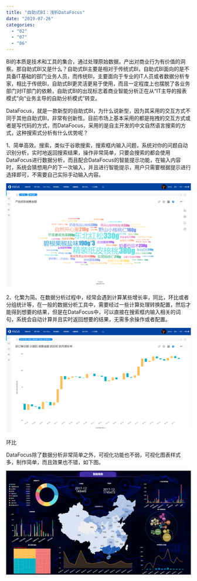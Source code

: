 ```yaml
---
title: "自助式BI：浅析DataFocus"
date: "2019-07-26"
categories: 
  - "02"
  - "07"
  - "06"
---
```


BI的本质是技术和工具的集合，通过处理原始数据，产出对商业行为有价值的洞察。那自助式BI又是什么？自助式BI主要是相对于传统式BI，自助式BI面向的是不具备IT基础的部门业务人员，而传统BI，主要面向于专业的IT人员或者数据分析专家，相比于传统BI，自助式BI更灵活更易于使用，而且一定程度上也摆脱了各业务部门对IT部门的依赖，自助式BI的出现标志着商业智能分析正在从“IT主导的报表模式”向“业务主导的自助分析模式”转变。

DataFocus，就是一款新型的自助式BI，为什么说新型，因为其采用的交互方式不同于其他自助式BI，非常有创新性。目前市场上基本采用的都是拖拽的交互方式或者是写代码的方式，而DataFocus，采用的是自主开发的中文自然语言搜索的方式，这种搜索式分析有什么优势呢？

1、简单高效。搜索，类似于谷歌搜索，搜索框内输入问题，系统对你的问题自动识别分析，实时地返回搜索结果，操作非常简单，只要会搜索的都会使用DataFocus进行数据分析，而且配合DataFocus的智能提示功能，在输入内容时，系统会猜想用户的下一次输入，并且进行智能提示，用户只需要根据提示进行选择即可，不需要自己实际手动输入内容。

![](images/word-image-455.png)

2、化繁为简。在数据分析过程中，经常会遇到计算某些增长率，同比，环比或者分组统计等，在一般的数据分析工具中，需要经过一些计算处理转换配置，然后才能得到想要的结果，但是在DataFocus中，可以直接在搜索框内输入相关的词句，系统会自动计算并且实时返回想要的结果，无需多余操作或者配置。

![](images/word-image-456.png)

环比

DataFocus除了数据分析非常简单之外，可视化功能也不弱，可视化图表样式多，制作简单，而且效果也不错，如下图。

![](images/word-image-457.png)
